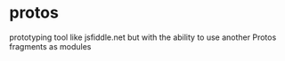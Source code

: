 protos
======

prototyping tool like jsfiddle.net but with the ability to use another Protos fragments as modules
